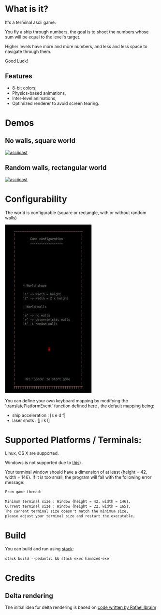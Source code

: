 # What is it?

It's a terminal ascii game:

You fly a ship through numbers, the goal is to shoot
the numbers whose sum will be equal to the level's target.

Higher levels have more and more numbers, and less and less space to navigate through them.

Good Luck!

## Features

- 8-bit colors,
- Physics-based animations,
- Inter-level animations,
- Optimized renderer to avoid screen tearing.

# Demos

## No walls, square world

[![asciicast](https://asciinema.org/a/156061.png)](https://asciinema.org/a/156061)

## Random walls, rectangular world

[![asciicast](https://asciinema.org/a/156059.png)](https://asciinema.org/a/156059)

# Configurability

The world is configurable (square or rectangle, with or without random walls)

![Configuration snapshot](images/config.png?raw=true "Configuration")

You can define your own keyboard mapping by modifying the 'translatePlatformEvent' function
defined
[here](https://github.com/OlivierSohn/hamazed/blob/3821705b036f1c5234a913c7675da1484739f1ed/imj-game-hamazed/src/Imj/Game/Hamazed/KeysMaps.hs)
, the default mapping being:
- ship acceleration : [s e d f]
- laser shots       : [j i k l]

# Supported Platforms / Terminals:

Linux, OS X are supported.

Windows is not supported due to
[this](https://ghc.haskell.org/trac/ghc/ticket/7353))
.

Your terminal window should have a dimension of at least {height = 42, width = 146}.
If it is too small, the program will fail with the following error message:

```
From game thread:

Minimum terminal size : Window {height = 42, width = 146}.
Current terminal size : Window {height = 22, width = 165}.
The current terminal size doesn't match the minimum size,
please adjust your terminal size and restart the executable.
```

# Build

You can build and run using [stack](https://docs.haskellstack.org):

`stack build --pedantic && stack exec hamazed-exe`

# Credits

## Delta rendering

The initial idea for delta rendering is based on [code written by Rafael Ibraim](https://gist.github.com/ibraimgm/40e307d70feeb4f117cd)

